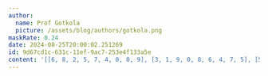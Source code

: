 ```yaml
---
author:
  name: Prof Gotkola
  picture: /assets/blog/authors/gotkola.png
maskRate: 0.24
date: 2024-08-25T20:00:02.251269
id: 9d67cd1c-631c-11ef-9ac7-253e4f133a5e
content: '[[6, 8, 2, 5, 7, 4, 0, 0, 9], [3, 1, 9, 0, 8, 6, 4, 7, 5], [5, 0, 0, 0, 0, 1, 2, 6, 8], [4, 6, 7, 0, 0, 8, 3, 2, 1], [0, 5, 3, 4, 1, 7, 8, 9, 6], [8, 9, 1, 6, 3, 0, 7, 5, 4], [1, 2, 6, 0, 0, 9, 5, 8, 0], [9, 0, 8, 1, 0, 0, 6, 0, 7], [0, 4, 5, 8, 6, 3, 9, 1, 2]]'
---
```

